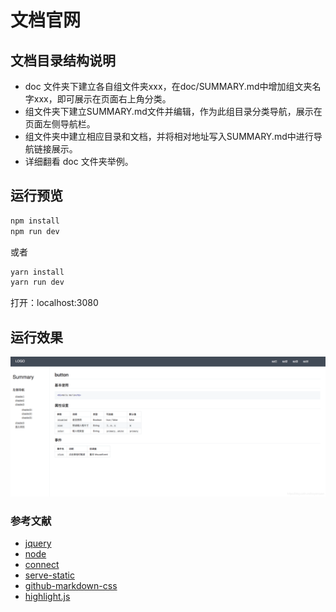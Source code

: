 # 文档官网

## 文档目录结构说明
* doc 文件夹下建立各自组文件夹xxx，在doc/SUMMARY.md中增加组文夹名字xxx，即可展示在页面右上角分类。
* 组文件夹下建立SUMMARY.md文件并编辑，作为此组目录分类导航，展示在页面左侧导航栏。
* 组文件夹中建立相应目录和文档，并将相对地址写入SUMMARY.md中进行导航链接展示。
* 详细翻看 doc 文件夹举例。


## 运行预览


```javascript
npm install
npm run dev
```

或者

```javascript
yarn install
yarn run dev
```

打开：localhost:3080

## 运行效果

![img](./result.png)

### 参考文献

* [jquery](http://jquery.cuishifeng.cn/)
* [node](https://nodejs.org/dist/latest-v8.x/docs/api)
* [connect](https://www.npmjs.com/package/connect)
* [serve-static](https://github.com/expressjs/serve-static)
* [github-markdown-css](https://sindresorhus.com/github-markdown-css/)
* [highlight.js](https://github.com/highlightjs/highlight.js)
